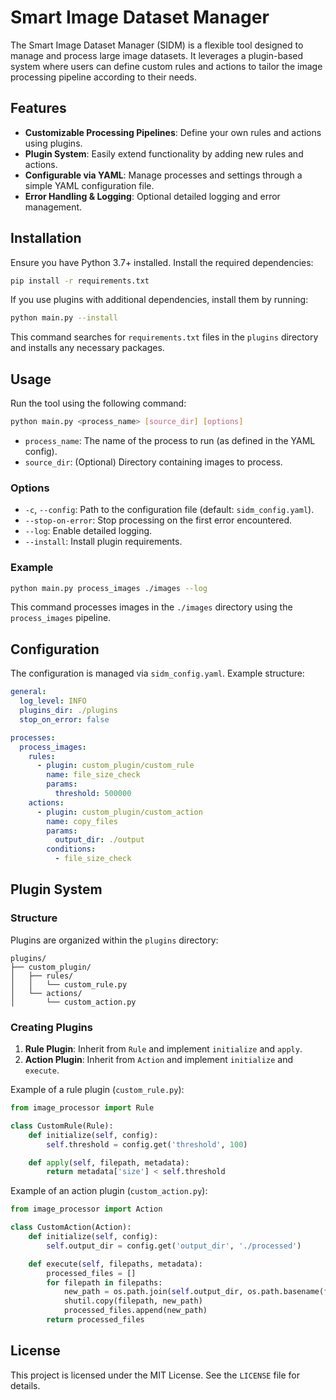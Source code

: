 # Smart Image Dataset Manager

The Smart Image Dataset Manager (SIDM) is a flexible tool designed to manage and process large image datasets. It leverages a plugin-based system where users can define custom rules and actions to tailor the image processing pipeline according to their needs.

## Features

- **Customizable Processing Pipelines**: Define your own rules and actions using plugins.
- **Plugin System**: Easily extend functionality by adding new rules and actions.
- **Configurable via YAML**: Manage processes and settings through a simple YAML configuration file.
- **Error Handling & Logging**: Optional detailed logging and error management.

## Installation

Ensure you have Python 3.7+ installed. Install the required dependencies:

```bash
pip install -r requirements.txt
```

If you use plugins with additional dependencies, install them by running:

```bash
python main.py --install
```

This command searches for `requirements.txt` files in the `plugins` directory and installs any necessary packages.

## Usage

Run the tool using the following command:

```bash
python main.py <process_name> [source_dir] [options]
```

- `process_name`: The name of the process to run (as defined in the YAML config).
- `source_dir`: (Optional) Directory containing images to process.

### Options

- `-c`, `--config`: Path to the configuration file (default: `sidm_config.yaml`).
- `--stop-on-error`: Stop processing on the first error encountered.
- `--log`: Enable detailed logging.
- `--install`: Install plugin requirements.

### Example

```bash
python main.py process_images ./images --log
```

This command processes images in the `./images` directory using the `process_images` pipeline.

## Configuration

The configuration is managed via `sidm_config.yaml`. Example structure:

```yaml
general:
  log_level: INFO
  plugins_dir: ./plugins
  stop_on_error: false

processes:
  process_images:
    rules:
      - plugin: custom_plugin/custom_rule
        name: file_size_check
        params:
          threshold: 500000
    actions:
      - plugin: custom_plugin/custom_action
        name: copy_files
        params:
          output_dir: ./output
        conditions:
          - file_size_check
```

## Plugin System

### Structure

Plugins are organized within the `plugins` directory:

```
plugins/
├── custom_plugin/
│   ├── rules/
│   │   └── custom_rule.py
│   └── actions/
│       └── custom_action.py
```

### Creating Plugins

1. **Rule Plugin**: Inherit from `Rule` and implement `initialize` and `apply`.
2. **Action Plugin**: Inherit from `Action` and implement `initialize` and `execute`.

Example of a rule plugin (`custom_rule.py`):

```python
from image_processor import Rule

class CustomRule(Rule):
    def initialize(self, config):
        self.threshold = config.get('threshold', 100)

    def apply(self, filepath, metadata):
        return metadata['size'] < self.threshold
```

Example of an action plugin (`custom_action.py`):

```python
from image_processor import Action

class CustomAction(Action):
    def initialize(self, config):
        self.output_dir = config.get('output_dir', './processed')

    def execute(self, filepaths, metadata):
        processed_files = []
        for filepath in filepaths:
            new_path = os.path.join(self.output_dir, os.path.basename(filepath))
            shutil.copy(filepath, new_path)
            processed_files.append(new_path)
        return processed_files
```

## License

This project is licensed under the MIT License. See the `LICENSE` file for details.
